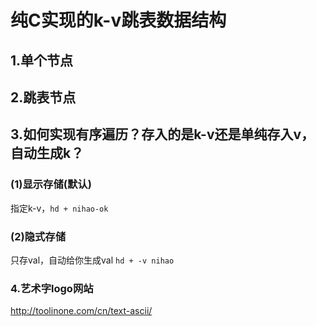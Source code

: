 # 纯C实现的k-v跳表数据结构
## 1.单个节点

## 2.跳表节点


## 3.如何实现有序遍历？存入的是k-v还是单纯存入v，自动生成k？
### (1)显示存储(默认)
指定k-v，`hd + nihao-ok`
### (2)隐式存储
只存val，自动给你生成val
`hd + -v nihao`


### 4.艺术字logo网站
http://toolinone.com/cn/text-ascii/